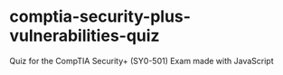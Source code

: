 # comptia-security-plus-vulnerabilities-quiz
Quiz for the CompTIA Security+ (SY0-501) Exam made with JavaScript
